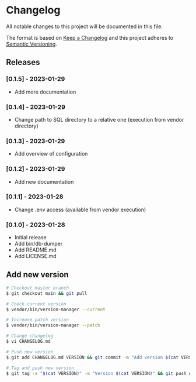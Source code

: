 # Changelog

All notable changes to this project will be documented in this file.

The format is based on [Keep a Changelog](http://keepachangelog.com/en/1.0.0/)
and this project adheres to [Semantic Versioning](http://semver.org/spec/v2.0.0.html).

## Releases

### [0.1.5] - 2023-01-29

* Add more documentation

### [0.1.4] - 2023-01-29

* Change path to SQL directory to a relative one (execution from vendor directory)

### [0.1.3] - 2023-01-29

* Add overview of configuration

### [0.1.2] - 2023-01-29

* Add new documentation

### [0.1.1] - 2023-01-28

* Change .env access (available from vendor execution)

### [0.1.0] - 2023-01-28

* Initial release
* Add bin/db-dumper
* Add README.md
* Add LICENSE.md

## Add new version

```bash
# Checkout master branch
$ git checkout main && git pull

# Check current version
$ vendor/bin/version-manager --current

# Increase patch version
$ vendor/bin/version-manager --patch

# Change changelog
$ vi CHANGELOG.md

# Push new version
$ git add CHANGELOG.md VERSION && git commit -m "Add version $(cat VERSION)" && git push

# Tag and push new version
$ git tag -a "$(cat VERSION)" -m "Version $(cat VERSION)" && git push origin "$(cat VERSION)"
```
